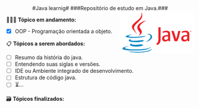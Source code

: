 <div align="center">
  #Java learnig#
  ###Repositório de estudo em Java.###
</div> 
 
<img src="./logo-java.png" width="200" align="right"/>

👨🏽‍💻 **Tópico em andamento:**

- [x] OOP - Programação orientada a objeto.
 
📋 **Tópicos a serem abordados:**

- [ ] Resumo da história do java.
- [ ] Entendendo suas siglas e versões.
- [ ] IDE ou Ambiente integrado de desenvolvimento.
- [ ] Estrutura de código java.
- [ ] ⏳...

🗃 **Tópicos finalizados:**
